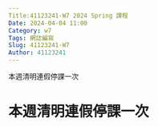 ```yaml
---
Title:41123241-W7 2024 Spring 課程
Date: 2024-04-04 11:00
Category: w7
Tags: 網誌編寫
Slug: 41123241-W7
Author: 41123241
---
```


本週清明連假停課一次

<!-- PELICAN_END_SUMMARY -->

# 本週清明連假停課一次

